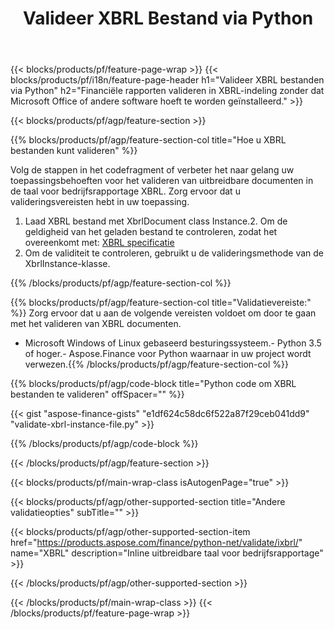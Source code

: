 ﻿---
title: Valideer XBRL Bestand via Python
description: Voorbeeldcode voor XBRL bestandsvalidatie. Gebruik API voorbeeldcode om batchbestanden XBRL binnen Python-gebaseerde applicaties te valideren. 
url: /nl/python-net/validate/xbrl/
family: finance
platformtag: python
feature: validate
informat: XBRL
outformat: 
otherformats: 
---
{{< blocks/products/pf/feature-page-wrap >}}
{{< blocks/products/pf/i18n/feature-page-header h1="Valideer XBRL bestanden via Python" h2="Financiële rapporten valideren in XBRL-indeling zonder dat Microsoft Office of andere software hoeft te worden geïnstalleerd." >}}

{{< blocks/products/pf/agp/feature-section >}}

{{% blocks/products/pf/agp/feature-section-col title="Hoe u XBRL bestanden kunt valideren" %}}

Volg de stappen in het codefragment of verbeter het naar gelang uw toepassingsbehoeften voor het valideren van uitbreidbare documenten in de taal voor bedrijfsrapportage XBRL. Zorg ervoor dat u valideringsvereisten hebt in uw toepassing.

1. Laad XBRL bestand met XbrlDocument class Instance.2. Om de geldigheid van het geladen bestand te controleren, zodat het overeenkomt met: [XBRL specificatie](http://www.xbrl.org/specification/inlinexbrl-part1/rec-2013-11-18/inlinexbrl-part1-rec-2013-11-18.html)
3. Om de validiteit te controleren, gebruikt u de valideringsmethode van de XbrlInstance-klasse.

{{% /blocks/products/pf/agp/feature-section-col %}}

{{% blocks/products/pf/agp/feature-section-col title="Validatievereiste:" %}}
Zorg ervoor dat u aan de volgende vereisten voldoet om door te gaan met het valideren van XBRL documenten. 
- Microsoft Windows of Linux gebaseerd besturingssysteem.- Python 3.5 of hoger.- Aspose.Finance voor Python waarnaar in uw project wordt verwezen.{{% /blocks/products/pf/agp/feature-section-col %}}

{{% blocks/products/pf/agp/code-block title="Python code om XBRL bestanden te valideren" offSpacer="" %}}

{{< gist "aspose-finance-gists" "e1df624c58dc6f522a87f29ceb041dd9" "validate-xbrl-instance-file.py" >}}

{{% /blocks/products/pf/agp/code-block %}}

{{< /blocks/products/pf/agp/feature-section >}}

{{< blocks/products/pf/main-wrap-class isAutogenPage="true" >}}

{{< blocks/products/pf/agp/other-supported-section title="Andere validatieopties" subTitle="" >}}

{{< blocks/products/pf/agp/other-supported-section-item href="https://products.aspose.com/finance/python-net/validate/ixbrl/" name="XBRL" description="Inline uitbreidbare taal voor bedrijfsrapportage" >}}

{{< /blocks/products/pf/agp/other-supported-section >}}

{{< /blocks/products/pf/main-wrap-class >}}
{{< /blocks/products/pf/feature-page-wrap >}}
